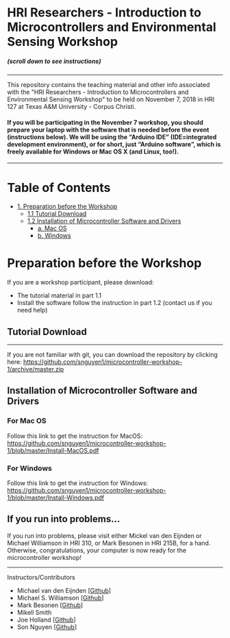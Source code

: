 
HRI Researchers - Introduction to Microcontrollers and Environmental Sensing Workshop
================================
##### (scroll down to see instructions)
----
This repository contains the teaching material and other info associated with the "HRI Researchers - Introduction to Microcontrollers and Environmental Sensing Workshop" to be held on November 7, 2018 in HRI 127 at Texas A&M University - Corpus Christi.

#### If you will be participating in the November 7 workshop, you should prepare your laptop with the software that is needed before the event (instructions below). We will be using the “Arduino IDE” (IDE=integrated development environment), or for short, just “Arduino software”, which is freely available for Windows or Mac OS X (and Linux, too!).
-----
# Table of Contents

<!-- TOC -->
- [1.   Preparation before the Workshop](#preparation-before-the-workshop)
    - [1.1  Tutorial Download](#tutorial-download)
    - [1.2  Installation of Microcontroller Software and Drivers](#installation-of-microcontroller-software-and-drivers)
        - [a.   Mac OS](#for-mac-os)
        - [b.   Windows](#for-windows)

<!-- /TOC -->

# Preparation before the Workshop
If you are a workshop participant, please download:
- The tutorial material in part 1.1
- Install the software follow the instruction in part 1.2 (contact us if you need help)
## Tutorial Download
---------------------

If you are not familiar with git, you can download the repository by clicking here: https://github.com/snguyen1/microcontroller-workshop-1/archive/master.zip


## Installation of Microcontroller Software and Drivers

### For Mac OS
Follow this link to get the instruction for MacOS:
https://github.com/snguyen1/microcontroller-workshop-1/blob/master/Install-MacOS.pdf

### For Windows
Follow this link to get the instruction for Windows:
https://github.com/snguyen1/microcontroller-workshop-1/blob/master/Install-Windows.pdf
## If you run into problems…

If you run into problems, please visit either Mickel van den Eijnden or Michael Williamson in HRI 310, or Mark Besonen in HRI 215B, for a hand. Otherwise, congratulations, your computer is now ready for the microcontroller workshop!

------------

Instructors/Contributors


- Michael van den Eijnden [[Github](https://github.com/mickel1138)]
- Michael S. Williamson [[Github](https://github.com/fightingtexasaggie)]
- Mark Besonen [[Github](https://github.com/verbage)]
- Mikell Smith
- Joe Holland [[Github](https://github.com/joevholland)]
- Son Nguyen [[Github](https://github.com/snguyen1)]

